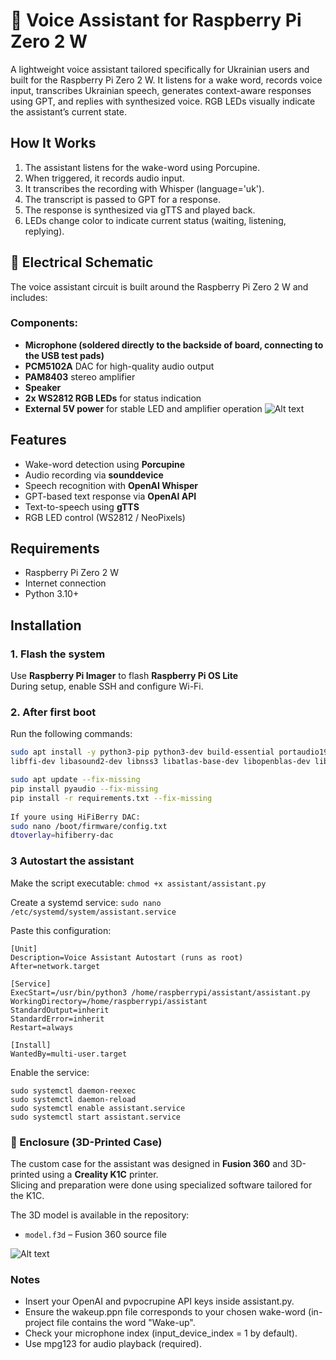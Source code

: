 # 🧠 Voice Assistant for Raspberry Pi Zero 2 W

A lightweight voice assistant tailored specifically for Ukrainian users and built for the Raspberry Pi Zero 2 W. It listens for a wake word, records voice input, transcribes Ukrainian speech, generates context-aware responses using GPT, and replies with synthesized voice. RGB LEDs visually indicate the assistant’s current state.
## How It Works
1. The assistant listens for the wake-word using Porcupine.
2. When triggered, it records audio input.
3. It transcribes the recording with Whisper (language='uk').
4. The transcript is passed to GPT for a response.
5. The response is synthesized via gTTS and played back.
6. LEDs change color to indicate current status (waiting, listening, replying).

## 🔌 Electrical Schematic

The voice assistant circuit is built around the Raspberry Pi Zero 2 W and includes:

### Components:
- **Microphone (soldered directly to the backside of board, connecting to the USB test pads)**
- **PCM5102A** DAC for high-quality audio output
- **PAM8403** stereo amplifier
- **Speaker**
- **2x WS2812 RGB LEDs** for status indication
- **External 5V power** for stable LED and amplifier operation
![Alt text](https://i.ibb.co/Kj319F7G/image.png)

## Features

- Wake-word detection using **Porcupine**
- Audio recording via **sounddevice**
- Speech recognition with **OpenAI Whisper**
- GPT-based text response via **OpenAI API**
- Text-to-speech using **gTTS**
- RGB LED control (WS2812 / NeoPixels)

## Requirements

- Raspberry Pi Zero 2 W
- Internet connection
- Python 3.10+

## Installation

### 1. Flash the system

Use **Raspberry Pi Imager** to flash **Raspberry Pi OS Lite**  
During setup, enable SSH and configure Wi-Fi.

### 2. After first boot

Run the following commands:

```bash
sudo apt install -y python3-pip python3-dev build-essential portaudio19-dev \
libffi-dev libasound2-dev libnss3 libatlas-base-dev libopenblas-dev liblapack-dev ffmpeg

sudo apt update --fix-missing
pip install pyaudio --fix-missing
pip install -r requirements.txt --fix-missing
 
If youre using HiFiBerry DAC:
sudo nano /boot/firmware/config.txt
dtoverlay=hifiberry-dac
```

### 3 Autostart the assistant

Make the script executable:
```chmod +x assistant/assistant.py```

Create a systemd service:
```sudo nano /etc/systemd/system/assistant.service```

Paste this configuration:
```
[Unit]
Description=Voice Assistant Autostart (runs as root)
After=network.target

[Service]
ExecStart=/usr/bin/python3 /home/raspberrypi/assistant/assistant.py
WorkingDirectory=/home/raspberrypi/assistant
StandardOutput=inherit
StandardError=inherit
Restart=always

[Install]
WantedBy=multi-user.target
```
Enable the service:
```
sudo systemctl daemon-reexec
sudo systemctl daemon-reload
sudo systemctl enable assistant.service
sudo systemctl start assistant.service
```

### 🧱 Enclosure (3D-Printed Case)

The custom case for the assistant was designed in **Fusion 360** and 3D-printed using a **Creality K1C** printer.  
Slicing and preparation were done using specialized software tailored for the K1C.

The 3D model is available in the repository:
- `model.f3d` – Fusion 360 source file

![Alt text](https://i.ibb.co/0bTkgzD/3d.png)

### Notes
- Insert your OpenAI and pvpocrupine API keys inside assistant.py.
- Ensure the wakeup.ppn file corresponds to your chosen wake-word (in-project file contains the word "Wake-up".
- Check your microphone index (input_device_index = 1 by default).
- Use mpg123 for audio playback (required).
